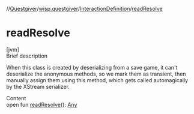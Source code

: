//[Questgiver](../../index.md)/[wisp.questgiver](../index.md)/[InteractionDefinition](index.md)/[readResolve](read-resolve.md)



# readResolve  
[jvm]  
Brief description  


When this class is created by deserializing from a save game, it can't deserialize the anonymous methods, so we mark them as transient, then manually assign them using this method, which gets called automagically by the XStream serializer.

  
Content  
open fun [readResolve](read-resolve.md)(): [Any](https://kotlinlang.org/api/latest/jvm/stdlib/kotlin/-any/index.html)  



